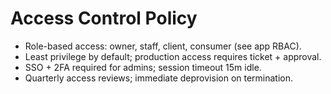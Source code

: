 # Access Control Policy
- Role-based access: owner, staff, client, consumer (see app RBAC).
- Least privilege by default; production access requires ticket + approval.
- SSO + 2FA required for admins; session timeout 15m idle.
- Quarterly access reviews; immediate deprovision on termination.
